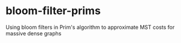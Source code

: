 # bloom-filter-prims
Using bloom filters in Prim's algorithm to approximate MST costs for massive dense graphs
